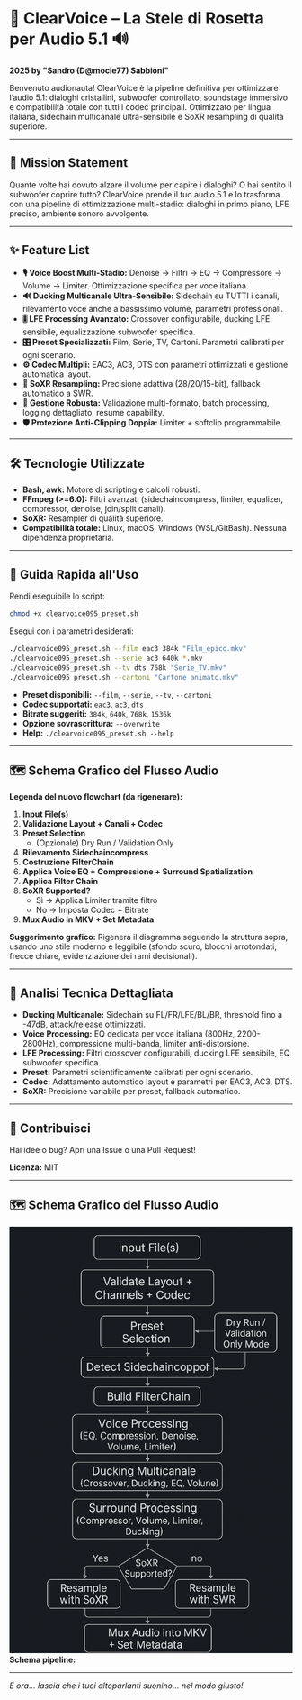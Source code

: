 # 🚀 ClearVoice – La Stele di Rosetta per Audio 5.1 🔊

**2025 by "Sandro (D@mocle77) Sabbioni"**

Benvenuto audionauta! ClearVoice è la pipeline definitiva per ottimizzare l’audio 5.1: dialoghi cristallini, subwoofer controllato, soundstage immersivo e compatibilità totale con tutti i codec principali. Ottimizzato per lingua italiana, sidechain multicanale ultra-sensibile e SoXR resampling di qualità superiore.

---

## 🎯 Mission Statement

Quante volte hai dovuto alzare il volume per capire i dialoghi? O hai sentito il subwoofer coprire tutto? ClearVoice prende il tuo audio 5.1 e lo trasforma con una pipeline di ottimizzazione multi-stadio: dialoghi in primo piano, LFE preciso, ambiente sonoro avvolgente.

---

## ✨ Feature List

- **🎙️ Voice Boost Multi-Stadio:** Denoise → Filtri → EQ → Compressore → Volume → Limiter. Ottimizzazione specifica per voce italiana.
- **🔊 Ducking Multicanale Ultra-Sensibile:** Sidechain su TUTTI i canali, rilevamento voce anche a bassissimo volume, parametri professionali.
- **🎚️ LFE Processing Avanzato:** Crossover configurabile, ducking LFE sensibile, equalizzazione subwoofer specifica.
- **🎛️ Preset Specializzati:** Film, Serie, TV, Cartoni. Parametri calibrati per ogni scenario.
- **⚙️ Codec Multipli:** EAC3, AC3, DTS con parametri ottimizzati e gestione automatica layout.
- **🌠 SoXR Resampling:** Precisione adattiva (28/20/15-bit), fallback automatico a SWR.
- **🧠 Gestione Robusta:** Validazione multi-formato, batch processing, logging dettagliato, resume capability.
- **🛡️ Protezione Anti-Clipping Doppia:** Limiter + softclip programmabile.

---

## 🛠️ Tecnologie Utilizzate

- **Bash, awk:** Motore di scripting e calcoli robusti.
- **FFmpeg (>=6.0):** Filtri avanzati (sidechaincompress, limiter, equalizer, compressor, denoise, join/split canali).
- **SoXR:** Resampler di qualità superiore.
- **Compatibilità totale:** Linux, macOS, Windows (WSL/GitBash). Nessuna dipendenza proprietaria.

---

## 🚀 Guida Rapida all'Uso

Rendi eseguibile lo script:

```bash
chmod +x clearvoice095_preset.sh
```

Esegui con i parametri desiderati:

```bash
./clearvoice095_preset.sh --film eac3 384k "Film_epico.mkv"
./clearvoice095_preset.sh --serie ac3 640k *.mkv
./clearvoice095_preset.sh --tv dts 768k "Serie_TV.mkv"
./clearvoice095_preset.sh --cartoni "Cartone_animato.mkv"
```

- **Preset disponibili:** `--film`, `--serie`, `--tv`, `--cartoni`
- **Codec supportati:** `eac3`, `ac3`, `dts`
- **Bitrate suggeriti:** `384k`, `640k`, `768k`, `1536k`
- **Opzione sovrascrittura:** `--overwrite`
- **Help:** `./clearvoice095_preset.sh --help`

---

## 🗺️ Schema Grafico del Flusso Audio

**Legenda del nuovo flowchart (da rigenerare):**

1. **Input File(s)**
2. **Validazione Layout + Canali + Codec**
3. **Preset Selection**
    - (Opzionale) Dry Run / Validation Only
4. **Rilevamento Sidechaincompress**
5. **Costruzione FilterChain**
6. **Applica Voice EQ + Compressione + Surround Spatialization**
7. **Applica Filter Chain**
8. **SoXR Supported?**
    - Sì → Applica Limiter tramite filtro
    - No → Imposta Codec + Bitrate
9. **Mux Audio in MKV + Set Metadata**

**Suggerimento grafico:**
Rigenera il diagramma seguendo la struttura sopra, usando uno stile moderno e leggibile (sfondo scuro, blocchi arrotondati, frecce chiare, evidenziazione dei rami decisionali).

---

## 🔬 Analisi Tecnica Dettagliata

- **Ducking Multicanale:** Sidechain su FL/FR/LFE/BL/BR, threshold fino a -47dB, attack/release ottimizzati.
- **Voice Processing:** EQ dedicata per voce italiana (800Hz, 2200-2800Hz), compressione multi-banda, limiter anti-distorsione.
- **LFE Processing:** Filtri crossover configurabili, ducking LFE sensibile, EQ subwoofer specifica.
- **Preset:** Parametri scientificamente calibrati per ogni scenario.
- **Codec:** Adattamento automatico layout e parametri per EAC3, AC3, DTS.
- **SoXR:** Precisione variabile per preset, fallback automatico.

---

## 🤝 Contribuisci

Hai idee o bug? Apri una Issue o una Pull Request!

**Licenza:** MIT

---

## 🗺️ Schema Grafico del Flusso Audio

![Schema Pipeline ClearVoice](schema_clearvoice.png)
**Schema pipeline:**

---

*E ora... lascia che i tuoi altoparlanti suonino... nel modo giusto!*


